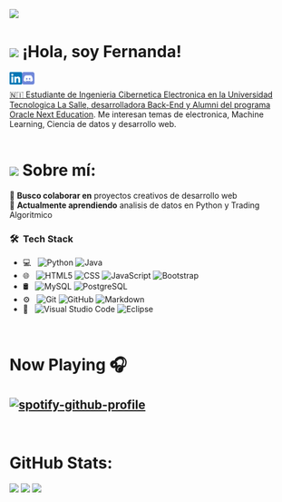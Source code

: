 [![](https://visitcount.itsvg.in/api?id=ferjovel06&label=Eres%20la%20visita%20%23&color=12&icon=5&pretty=true)](https://visitcount.itsvg.in)
# <img height="60" src="https://media1.giphy.com/media/3oKIPtjElfqwMOTbH2/giphy.gif?cid=ecf05e47d2efm4w9yfc3d6y16iicfmrgwaukn5k2e22asjob&ep=v1_gifs_search&rid=giphy.gif&ct=g"/> ¡Hola, soy Fernanda!

<a href="https://www.linkedin.com/in/maria-fernanda-jovel/" target="_blank"><img align="left" alt="Fer Jovel | LinkedIn" width="22px" src="https://github.com/ferjovel06/ferjovel06/blob/main/assets/linkedin.png" />
<a href="https://www.discordapp.com/users/834946338097463348" target="_blank"><img align="left" alt="Fer Jovel | Discord" width="22px" src="https://github.com/ferjovel06/ferjovel06/blob/main/assets/discord.png" />
<br>

🇳🇮 Estudiante de Ingenieria Cibernetica Electronica en la Universidad Tecnologica La Salle, desarrolladora Back-End y Alumni del programa <a href="https://www.oracle.com/mx/education/oracle-next-education/">Oracle Next Education</a>. Me interesan temas de electronica, Machine Learning, Ciencia de datos y desarrollo web.
 <br>
 <br>
 # <img height="40" src="https://media4.giphy.com/media/3o6ZtfPqhS8PwCqp1e/giphy.gif?cid=ecf05e47j1oj4bz5u7i19184jbh0rcizj98pntmnomzm3ukm&ep=v1_gifs_search&rid=giphy.gif&ct=g"/> Sobre mí:
👯 **Busco colaborar en** proyectos creativos de desarrollo web
<br>
🌱 **Actualmente aprendiendo** analisis de datos en Python y Trading Algoritmico
<br>

<h3> 🛠 &nbsp;Tech Stack</h3>

- 💻 &nbsp;
![Python](https://img.shields.io/badge/-Python-333333?style=flat&logo=python) ![Java](https://img.shields.io/badge/-Java-333333?style=flat&logo=Java&logoColor=007396)
- 🌐 &nbsp;
![HTML5](https://img.shields.io/badge/-HTML5-333333?style=flat&logo=HTML5) ![CSS](https://img.shields.io/badge/-CSS-333333?style=flat&logo=CSS3&logoColor=1572B6) ![JavaScript](https://img.shields.io/badge/-JavaScript-333333?style=flat&logo=javascript) ![Bootstrap](https://img.shields.io/badge/-Bootstrap-333333?style=flat&logo=bootstrap&logoColor=563D7C)
- 🛢 &nbsp;
![MySQL](https://img.shields.io/badge/-MySQL-333333?style=flat&logo=mysql) ![PostgreSQL](https://img.shields.io/badge/-PostgreSQL-333333?style=flat&logo=postgresql)
- ⚙️ &nbsp;
  ![Git](https://img.shields.io/badge/-Git-333333?style=flat&logo=git)
  ![GitHub](https://img.shields.io/badge/-GitHub-333333?style=flat&logo=github)
  ![Markdown](https://img.shields.io/badge/-Markdown-333333?style=flat&logo=markdown)
- 🔧 &nbsp;
  ![Visual Studio Code](https://img.shields.io/badge/-Visual%20Studio%20Code-333333?style=flat&logo=visual-studio-code&logoColor=007ACC)
  ![Eclipse](https://img.shields.io/badge/-Eclipse-333333?style=flat&logo=eclipse-ide&logoColor=2C2255)

 
 <br>
 
 
# Now Playing 🎧

[![spotify-github-profile](https://spotify-github-profile.kittinanx.com/api/view?uid=ferchu9286&cover_image=true&theme=default&show_offline=false&background_color=121212&interchange=false)](https://github.com/kittinan/spotify-github-profile)
---
 
 <br>
 
# GitHub Stats:
![](https://github-readme-stats.vercel.app/api?username=ferjovel06&theme=radical&hide_border=true&include_all_commits=true&count_private=false)
![](https://github-readme-stats.vercel.app/api/top-langs/?username=ferjovel06&theme=radical&hide_border=true&include_all_commits=true&count_private=false&layout=compact)
![](https://github-readme-streak-stats.herokuapp.com/?user=ferjovel06&theme=radical&hide_border=true)







